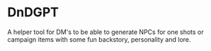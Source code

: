 # DnDGPT
A helper tool for DM's to be able to generate NPCs for one shots or campaign items with some fun backstory, personality and lore.
